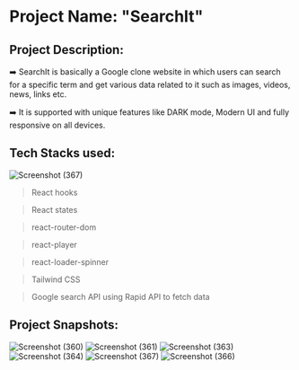 # Project Name:    **"SearchIt"**

## Project Description:

➡️ SearchIt is basically a Google clone website in which users can search for a specific term and get various data related to it such as images, videos, news, links etc.

➡️ It is supported with unique features like DARK mode, Modern UI and fully responsive on all devices.

## Tech Stacks used:
![Screenshot (367)](https://user-images.githubusercontent.com/86012156/184549897-cc294dff-b21c-4f1e-a08b-1d9580a8fe53.png)

>  React hooks

>  React states

>  react-router-dom

>  react-player

>  react-loader-spinner

>  Tailwind CSS

>  Google search API using Rapid API to fetch data

## Project Snapshots:
![Screenshot (360)](https://user-images.githubusercontent.com/86012156/184547655-f35c2303-0535-4ee7-8181-4fea0d722a7c.png)
![Screenshot (361)](https://user-images.githubusercontent.com/86012156/184547660-01a6f4fb-c9a4-46db-9836-d394eec74f16.png)
![Screenshot (363)](https://user-images.githubusercontent.com/86012156/184547666-ccfd3a51-18a8-418d-8545-1ab4faf6727d.png)
![Screenshot (364)](https://user-images.githubusercontent.com/86012156/184549442-0c322fb8-6b11-4ddb-8344-7690a2fda210.png)
![Screenshot (367)](https://user-images.githubusercontent.com/86012156/184549922-0722632b-04bf-4d34-8bce-9fe15a7871b4.png)
![Screenshot (366)](https://user-images.githubusercontent.com/86012156/184549925-6365dbe4-304c-4107-82cb-507d0906934d.png)
